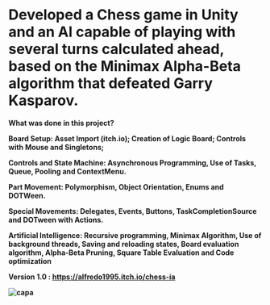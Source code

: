 # Developed a Chess game in Unity and an AI capable of playing with several turns calculated ahead, based on the Minimax Alpha-Beta algorithm that defeated Garry Kasparov.


<b> What was done in this project? <b>


Board Setup: Asset Import (itch.io); Creation of Logic Board; Controls with Mouse and Singletons;

Controls and State Machine: Asynchronous Programming, Use of Tasks, Queue, Pooling and ContextMenu.

Part Movement: Polymorphism, Object Orientation, Enums and DOTWeen.

Special Movements: Delegates, Events, Buttons, TaskCompletionSource and DOTween with Actions.

Artificial Intelligence: Recursive programming, Minimax Algorithm, Use of background threads, Saving and reloading states, Board evaluation algorithm, Alpha-Beta Pruning, Square Table Evaluation and Code optimization

Version 1.0 : https://alfredo1995.itch.io/chess-ia
 
![capa](https://github.com/alfredo1995/chess-ia/assets/71193893/03350dec-4ff7-4b3d-9a37-c95f6d1161bf)
